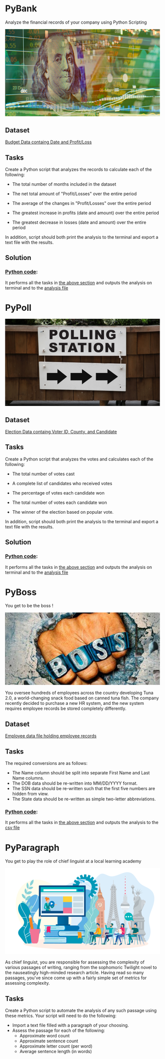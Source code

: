 # PyBank

Analyze the financial records of your company using Python Scripting

<div style="text-align:center"><img src="images/Revenue-per-lead.png"></div>

## Dataset
<a href=PyBank/Resources/Python_Homework_Instructions_PyBank_Resources_budget_data.csv>Budget Data containg Date and Profit/Loss</a>


## <span id=task_pybank>Tasks</span>

Create a Python script that analyzes the records to calculate each of the following:


  - The total number of months included in the dataset


  - The net total amount of "Profit/Losses" over the entire period


  - The average of the changes in "Profit/Losses" over the entire period


  - The greatest increase in profits (date and amount) over the entire period


  - The greatest decrease in losses (date and amount) over the entire period
  
In addition, script should both print the analysis to the terminal and export a text file with the results.

## Solution

### <a href=PyBank/main.py>Python code</a>:
It performs all the tasks in [the above section](#task_pybank) and outputs the analysis on terminal and to the <a href=PyBank/analysis/PyBank_Analysis.txt> analysis file</a> 



# PyPoll

<div style="text-align:center"><img src="images/Vote_counting.png"></div>


## Dataset
<a href=PyPoll/Resources/PyPoll_Resources_election_data.csv>Election  Data containg Voter ID, County, and Candidate</a>


## <span id = task_pypoll>Tasks</span>

Create a Python script that analyzes the votes and calculates each of the following:


  - The total number of votes cast


  - A complete list of candidates who received votes


  - The percentage of votes each candidate won


  - The total number of votes each candidate won


  - The winner of the election based on popular vote.

In addition, script should both print the analysis to the terminal and export a text file with the results.

## Solution

### <a href=PyPoll/main.py>Python code</a>:
It performs all the tasks in [the above section](#task_pypoll) and outputs the analysis on terminal and to the <a href=PyPoll/analysis/PyPoll_Analysis.txt> analysis file</a> 

# PyBoss
You get to be the boss !
<div style="text-align:center"><img src="images/PyBoss_Images_boss.jpg"></div>

You oversee hundreds of employees across the country developing Tuna 2.0, a world-changing snack food based on canned tuna fish. The company recently decided to purchase a new HR system, and the new system requires employee records be stored completely differently.

## Dataset
<a href=PyBoss/Resources/PyBoss_employee_data.csv>Employee data file holding employee records</a>

## <span id = task_pyboss>Tasks</span>

The required conversions are as follows:

- The Name column should be split into separate First Name and Last Name columns.
- The DOB data should be re-written into MM/DD/YYYY format.
- The SSN data should be re-written such that the first five numbers are hidden from view.
- The State data should be re-written as simple two-letter abbreviations.

### <a href=PyBoss/main.py>Python code</a>:
It performs all the tasks in [the above section](#task_pyboss) and outputs the analysis to the <a href=PyBoss/analysis/PyBoss_Analysis.csv> csv file</a> 

# PyParagraph

You get to play the role of chief linguist at a local learning academy
<div style="text-align:center"><img src="images/PyParagraph_Images_language.png"></div>

As chief linguist, you are responsible for assessing the complexity of various passages of writing, ranging from the sophomoric Twilight novel to the nauseatingly high-minded research article. Having read so many passages, you've since come up with a fairly simple set of metrics for assessing complexity.


## Tasks

Create a Python script to automate the analysis of any such passage using these metrics. Your script will need to do the following:


- Import a text file filled with a paragraph of your choosing.
- Assess the passage for each of the following:
  - Approximate word count
  - Approximate sentence count
  - Approximate letter count (per word)
  - Average sentence length (in words)
